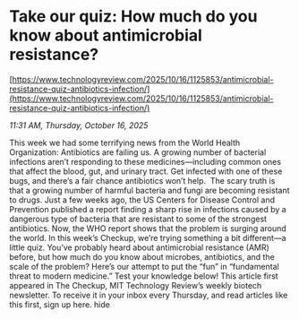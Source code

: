 # Take our quiz: How much do you know about antimicrobial resistance?

[https://www.technologyreview.com/2025/10/16/1125853/antimicrobial-resistance-quiz-antibiotics-infection/](https://www.technologyreview.com/2025/10/16/1125853/antimicrobial-resistance-quiz-antibiotics-infection/)

*11:31 AM, Thursday, October 16, 2025*

This week we had some terrifying news from the World Health Organization: Antibiotics are failing us. A growing number of bacterial infections aren’t responding to these medicines—including common ones that affect the blood, gut, and urinary tract. Get infected with one of these bugs, and there’s a fair chance antibiotics won’t help.  The scary truth is that a growing number of harmful bacteria and fungi are becoming resistant to drugs. Just a few weeks ago, the US Centers for Disease Control and Prevention published a report finding a sharp rise in infections caused by a dangerous type of bacteria that are resistant to some of the strongest antibiotics. Now, the WHO report shows that the problem is surging around the world. In this week’s Checkup, we’re trying something a bit different—a little quiz. You’ve probably heard about antimicrobial resistance (AMR) before, but how much do you know about microbes, antibiotics, and the scale of the problem? Here’s our attempt to put the “fun” in “fundamental threat to modern medicine.” Test your knowledge below!  This article first appeared in The Checkup, MIT Technology Review’s weekly biotech newsletter. To receive it in your inbox every Thursday, and read articles like this first, sign up here. hide

